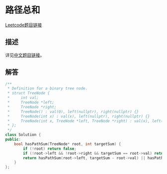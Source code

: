 # 路径总和

[Leetcode题目链接](https://leetcode.com/problems/path-sum/description/)

## 描述

详见[中文题目链接](https://leetcode.cn/problems/path-sum/)。

## 解答

```C++
/**
 * Definition for a binary tree node.
 * struct TreeNode {
 *     int val;
 *     TreeNode *left;
 *     TreeNode *right;
 *     TreeNode() : val(0), left(nullptr), right(nullptr) {}
 *     TreeNode(int x) : val(x), left(nullptr), right(nullptr) {}
 *     TreeNode(int x, TreeNode *left, TreeNode *right) : val(x), left(left), right(right) {}
 * };
 */
class Solution {
public:
    bool hasPathSum(TreeNode* root, int targetSum) {
        if (!root) return false;
        if (!root->left && !root->right && targetSum == root->val) return true;
        return hasPathSum(root->left, targetSum - root->val) || hasPathSum(root->right, targetSum - root->val);
    }
};
```
